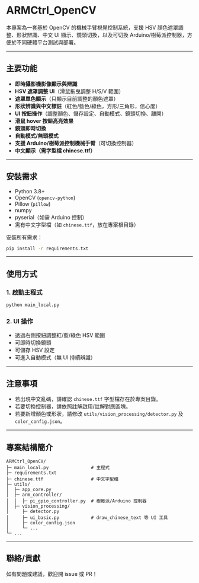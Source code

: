 # ARMCtrl_OpenCV

本專案為一套基於 OpenCV 的機械手臂視覺控制系統，支援 HSV 顏色遮罩調整、形狀辨識、中文 UI 顯示、鏡頭切換，以及可切換 Arduino/樹莓派控制器，方便於不同硬體平台測試與部署。

---

## 主要功能

- **即時攝影機影像顯示與辨識**
- **HSV 遮罩調整 UI**（滑鼠拖曳調整 H/S/V 範圍）
- **遮罩單色顯示**（只顯示目前調整的顏色遮罩）
- **形狀辨識與中文標註**（紅色/藍色/綠色，方形/三角形，信心度）
- **UI 按鈕操作**（調整顏色、儲存設定、自動模式、鏡頭切換、離開）
- **滑鼠 hover 按鈕高亮效果**
- **鏡頭即時切換**
- **自動模式/無頭模式**
- **支援 Arduino/樹莓派控制機械手臂**（可切換控制器）
- **中文顯示（需字型檔 chinese.ttf）**

---

## 安裝需求

- Python 3.8+
- OpenCV (`opencv-python`)
- Pillow (`pillow`)
- numpy
- pyserial（如需 Arduino 控制）
- 需有中文字型檔（如 `chinese.ttf`，放在專案根目錄）

安裝所有需求：
```bash
pip install -r requirements.txt
```

---

## 使用方式

### 1. 啟動主程式

```bash
python main_local.py
```

### 2. UI 操作

- 透過右側按鈕調整紅/藍/綠色 HSV 範圍
- 可即時切換鏡頭
- 可儲存 HSV 設定
- 可進入自動模式（無 UI 持續辨識）



---

## 注意事項

- 若出現中文亂碼，請確認 `chinese.ttf` 字型檔存在於專案目錄。
- 若要切換控制器，請依照註解啟用/註解對應區塊。
- 若要新增顏色或形狀，請修改 `utils/vision_processing/detector.py` 及 `color_config.json`。

---

## 專案結構簡介

```
ARMCtrl_OpenCV/
├─ main_local.py                # 主程式
├─ requirements.txt
├─ chinese.ttf                  # 中文字型檔
├─ utils/
│  ├─ app_core.py
│  ├─ arm_controller/
│  │  ├─ pi_gpio_controller.py  # 樹莓派/Arduino 控制器
│  ├─ vision_processing/
│     ├─ detector.py
│     ├─ ui_basic.py            # draw_chinese_text 等 UI 工具
│     ├─ color_config.json
│     └─ ...
└─ ...
```

---

## 聯絡/貢獻

如有問題或建議，歡迎開 issue 或 PR！
